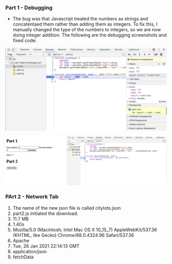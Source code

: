 ### Part 1 - Debugging
- The bug was that Javascript treated the numbers as strings and concatentaed them rather than adding them as integers. To fix this, I manually changed the type
of the numbers to integers, so we are now doing integer addition. The following are the debugging screenshots and fixed code:

![debug](debug.png)

![code](code.png)

### PArt 2 - Network Tab

1. The name of the new json file is called citylots.json
2. part2.js initiated the download.
3. 11.7 MB
4.  1.40s
5. Mozilla/5.0 (Macintosh; Intel Mac OS X 10_15_7) AppleWebKit/537.36 (KHTML, like Gecko) Chrome/88.0.4324.96 Safari/537.36
6. Apache
7. Tue, 26 Jan 2021 22:14:13 GMT
8. application/json
9. fetchData
